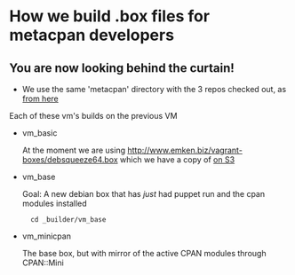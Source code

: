 # How we build .box files for metacpan developers

## You are now looking behind the curtain!

- We use the same 'metacpan' directory with the 3 repos checked out, as [from here](../README.md)

Each of these vm's builds on the previous VM

- vm_basic

	At the moment we are using http://www.emken.biz/vagrant-boxes/debsqueeze64.box
	which we have a copy of [on S3](http://mcvbox.s3-website-us-east-1.amazonaws.com/)

- vm_base

	Goal: A new debian box that has _just_ had puppet run and the cpan modules installed

		cd _builder/vm_base


- vm_minicpan

	The base box, but with mirror of the active CPAN modules through CPAN::Mini

